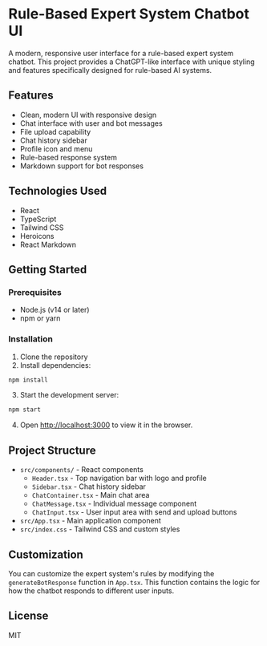 # Rule-Based Expert System Chatbot UI

A modern, responsive user interface for a rule-based expert system chatbot. This project provides a ChatGPT-like interface with unique styling and features specifically designed for rule-based AI systems.

## Features

- Clean, modern UI with responsive design
- Chat interface with user and bot messages
- File upload capability
- Chat history sidebar
- Profile icon and menu
- Rule-based response system
- Markdown support for bot responses

## Technologies Used

- React
- TypeScript
- Tailwind CSS
- Heroicons
- React Markdown

## Getting Started

### Prerequisites

- Node.js (v14 or later)
- npm or yarn

### Installation

1. Clone the repository
2. Install dependencies:

```bash
npm install
```

3. Start the development server:

```bash
npm start
```

4. Open [http://localhost:3000](http://localhost:3000) to view it in the browser.

## Project Structure

- `src/components/` - React components
  - `Header.tsx` - Top navigation bar with logo and profile
  - `Sidebar.tsx` - Chat history sidebar
  - `ChatContainer.tsx` - Main chat area
  - `ChatMessage.tsx` - Individual message component
  - `ChatInput.tsx` - User input area with send and upload buttons
- `src/App.tsx` - Main application component
- `src/index.css` - Tailwind CSS and custom styles

## Customization

You can customize the expert system's rules by modifying the `generateBotResponse` function in `App.tsx`. This function contains the logic for how the chatbot responds to different user inputs.

## License

MIT
